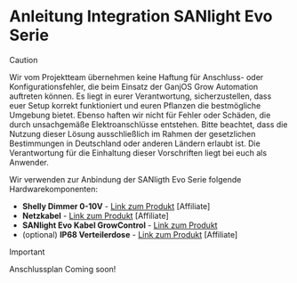 # Anleitung Integration SANlight Evo Serie

>[!CAUTION]
>  
>Wir vom Projektteam übernehmen keine Haftung für Anschluss- oder Konfigurationsfehler, die beim Einsatz der GanjOS Grow Automation auftreten können. Es liegt in eurer Verantwortung, sicherzustellen, dass euer Setup korrekt funktioniert und euren Pflanzen die bestmögliche Umgebung bietet. Ebenso haften wir nicht für Fehler oder Schäden, die durch unsachgemäße Elektroanschlüsse entstehen. Bitte beachtet, dass die Nutzung dieser Lösung ausschließlich im Rahmen der gesetzlichen Bestimmungen in Deutschland oder anderen Ländern erlaubt ist. Die Verantwortung für die Einhaltung dieser Vorschriften liegt bei euch als Anwender.

Wir verwenden zur Anbindung der SANligth Evo Serie folgende Hardwarekomponenten: 
- **Shelly Dimmer 0-10V** - [Link zum Produkt](https://amzn.to/3PIC1EF) [Affiliate]
- **Netzkabel** - [Link zum Produkt](https://amzn.to/4hccHmi) [Affiliate]
- **SANlight Evo Kabel GrowControl** - [Link zum Produkt](https://www.eden-grow.de/growshop/klimatechnik/klimasteuerung/growcontrol-kabel-rj45-sanlight-evo/)
- (optional) **IP68 Verteilerdose** - [Link zum Produkt](https://amzn.to/3WjUYSa) [Affiliate]


>[!IMPORTANT]
>
> Anschlussplan Coming soon!